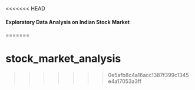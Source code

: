 <<<<<<< HEAD
#### Exploratory Data Analysis on Indian Stock Market
=======
# stock_market_analysis
>>>>>>> 0e5afb8c4a16acc1387f399c1345e4a17053a3ff
